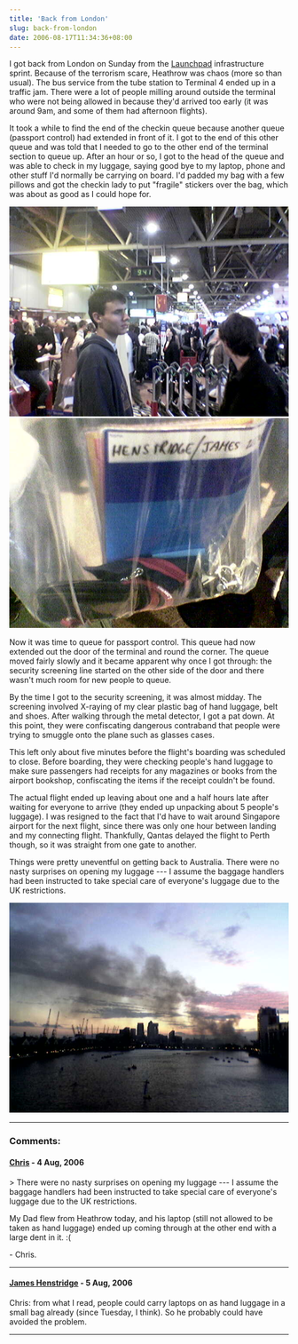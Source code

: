 ```yaml
---
title: 'Back from London'
slug: back-from-london
date: 2006-08-17T11:34:36+08:00
---
```


I got back from London on Sunday from the
[Launchpad](https://launchpad.net/) infrastructure sprint. Because of
the terrorism scare, Heathrow was chaos (more so than usual). The bus
service from the tube station to Terminal 4 ended up in a traffic jam.
There were a lot of people milling around outside the terminal who were
not being allowed in because they\'d arrived too early (it was around
9am, and some of them had afternoon flights).

It took a while to find the end of the checkin queue because another
queue (passport control) had extended in front of it. I got to the end
of this other queue and was told that I needed to go to the other end of
the terminal section to queue up. After an hour or so, I got to the head
of the queue and was able to check in my luggage, saying good bye to my
laptop, phone and other stuff I\'d normally be carrying on board. I\'d
padded my bag with a few pillows and got the checkin lady to put
\"fragile\" stickers over the bag, which was about as good as I could
hope for.

![Passengers queuing for checkin](heathrow-checkin.jpg)
![My clear plastic bag of hand luggage](hand-luggage.jpg)

Now it was time to queue for passport control. This queue had now
extended out the door of the terminal and round the corner. The queue
moved fairly slowly and it became apparent why once I got through: the
security screening line started on the other side of the door and there
wasn\'t much room for new people to queue.

By the time I got to the security screening, it was almost midday. The
screening involved X-raying of my clear plastic bag of hand luggage,
belt and shoes. After walking through the metal detector, I got a pat
down. At this point, they were confiscating dangerous contraband that
people were trying to smuggle onto the plane such as glasses cases.

This left only about five minutes before the flight\'s boarding was
scheduled to close. Before boarding, they were checking people\'s hand
luggage to make sure passengers had receipts for any magazines or books
from the airport bookshop, confiscating the items if the receipt
couldn\'t be found.

The actual flight ended up leaving about one and a half hours late after
waiting for everyone to arrive (they ended up unpacking about 5
people\'s luggage). I was resigned to the fact that I\'d have to wait
around Singapore airport for the next flight, since there was only one
hour between landing and my connecting flight. Thankfully, Qantas
delayed the flight to Perth though, so it was straight from one gate to
another.

Things were pretty uneventful on getting back to Australia. There were
no nasty surprises on opening my luggage --- I assume the baggage
handlers had been instructed to take special care of everyone\'s luggage
due to the UK restrictions.

![Royal Victoria Dock, a few days before my flight. The towers at Canary Warf is visible on the horizon.](royal-victoria-dock.jpg)

---
### Comments:
#### [Chris](http://blog.printf.net/) - <time datetime="2006-08-17 17:56:20">4 Aug, 2006</time>

\> There were no nasty surprises on opening my luggage --- I assume the
baggage handlers had been instructed to take special care of everyone\'s
luggage due to the UK restrictions.

My Dad flew from Heathrow today, and his laptop (still not allowed to be
taken as hand luggage) ended up coming through at the other end with a
large dent in it. :(

\- Chris.

---
#### [James Henstridge](http://blogs.gnome.org/jamesh) - <time datetime="2006-08-18 19:01:31">5 Aug, 2006</time>

Chris: from what I read, people could carry laptops on as hand luggage
in a small bag already (since Tuesday, I think). So he probably could
have avoided the problem.

---
